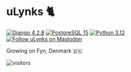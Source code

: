 <!-- markdownlint-disable MD033 MD041 -->

# uLynks 🐈

[![Django 4.2.8](https://img.shields.io/badge/Django-4-green)][Django]
[![PostgreSQL 15](https://img.shields.io/badge/PostgreSQL-15-green.svg)][PostgreSQL]
[![Python 3.12](https://img.shields.io/badge/Python-3.12-green)][Python]
[![Follow uLynks on Mastodon](https://img.shields.io/mastodon/follow/111813739207573245)](https://mastodon.social/@ulynks "Follow @ulynks@mastodon.social on Mastodon")

Growing on Fyn, Denmark 🇩🇰

![visitors](https://visitor-badge.laobi.icu/badge?page_id=ulynks.ulynks)

<!--

[![Python 3.9.12](https://img.shields.io/badge/Python-3.9.12-green)](https://www.python.org/downloads/release/python-3910/)
[![Code style: black](https://img.shields.io/badge/code%20style-black-000000.svg)](https://github.com/psf/black)
[![License BSD 3-Clause](https://img.shields.io/badge/License-BSD%203--Clause-blue.svg)](LICENSE)
[![Follow SDU RIO Analytics on Twitter](https://img.shields.io/twitter/follow/sdurioanalytics.svg?style=social&logo=twitter)](https://twitter.com/sdurioanalytics)

**Here are some ideas to get you started:**

🙋‍♀️ A short introduction - what is your organization all about?
🌈 Contribution guidelines - how can the community get involved?
👩‍💻 Useful resources - where can the community find your docs? Is there anything else the community should know?
🍿 Fun facts - what does your team eat for breakfast?
🧙 Remember, you can do mighty things with the power of [Markdown](https://docs.github.com/github/writing-on-github/getting-started-with-writing-and-formatting-on-github/basic-writing-and-formatting-syntax)
-->

<!-- links -->

[Django]: https://docs.djangoproject.com/en/5.0/releases/4.2.8/
[PostgreSQL]: https://www.postgresql.org/docs/15/
[Python]: https://www.python.org/downloads/release/python-3112/
[PostgreSQL Cheat Sheet]: https://gist.github.com/JV-conseil/179e6306ae3be1dfcea0fb697f9cd9d2#file-postgresqlcheatsheet-md
[Git Cheat Sheet]: https://gist.github.com/JV-conseil/179e6306ae3be1dfcea0fb697f9cd9d2#file-gitcheatsheet-md
